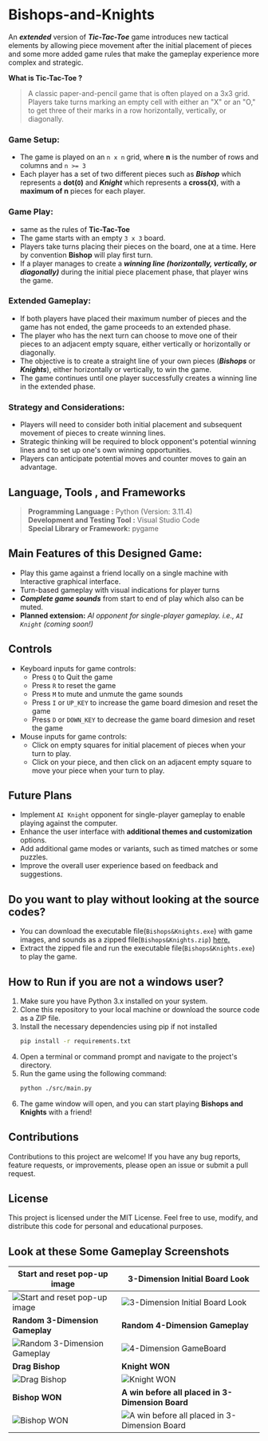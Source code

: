 # Bishops-and-Knights
An ***extended*** version of ***Tic-Tac-Toe*** game introduces new tactical elements by allowing piece movement after the initial placement of pieces and some more added game rules that make the gameplay experience more complex and strategic.

**What is Tic-Tac-Toe ?**
> A classic paper-and-pencil game that is often played on a 3x3 grid. Players take turns marking an empty cell with either an "X" or an "O," to get three of their marks in a row horizontally, vertically, or diagonally.

### Game Setup:
- The game is played on an `n x n` grid, where **n** is the number of rows and columns and `n >= 3`
- Each player has a set of two different pieces such as ***Bishop*** which represents a **dot(`O`)**  and ***Knight*** which represents a **cross(`X`)**, with a **maximum of n** pieces for each player.

### Game Play:
- same as the rules of **Tic-Tac-Toe**
- The game starts with an empty `3 x 3` board.
- Players take turns placing their pieces on the board, one at a time. Here by convention **Bishop** will play first turn.
- If a player manages to create a ***winning line (horizontally, vertically, or diagonally)*** during the initial piece placement phase, that player wins the game.

### Extended Gameplay:
- If both players have placed their maximum number of pieces and the game has not ended, the game proceeds to an extended phase.
- The player who has the next turn can choose to move one of their pieces to an adjacent empty square, either vertically or horizontally or diagonally.
- The objective is to create a straight line of your own pieces (***Bishops*** or ***Knights***), either horizontally or vertically, to win the game.
- The game continues until one player successfully creates a winning line in the extended phase.

### Strategy and Considerations:
- Players will need to consider both initial placement and subsequent movement of pieces to create winning lines.
- Strategic thinking will be required to block opponent's potential winning lines and to set up one's own winning opportunities.
- Players can anticipate potential moves and counter moves to gain an advantage.


## Language, Tools  , and Frameworks 
>**Programming Language :** Python (Version: 3.11.4) 
<br> **Development  and Testing Tool :** Visual Studio Code
<br> **Special Library or Framework:** pygame

## Main Features of this Designed Game:
- Play this game against a friend locally on a single machine with Interactive graphical interface.
- Turn-based gameplay with visual indications for player turns
- ***Complete game sounds*** from start to end of play which also can be muted.
- **Planned extension:** *AI opponent for single-player gameplay. i.e., `AI Knight` (coming soon!)*

## Controls
- Keyboard inputs for game controls:
  - Press `Q` to Quit the game
  - Press `R` to reset the game
  - Press `M` to mute and unmute the game sounds
  - Press `I` or `UP_KEY` to increase the game board dimesion and reset the game
  - Press `D` or `DOWN_KEY` to decrease the game board dimesion and reset the game
- Mouse inputs for game controls:
  - Click on empty squares for initial placement of pieces when your turn to play.
  - Click on your piece, and then click on an adjacent empty square to move your piece when your turn to play.

## Future Plans
- Implement `AI Knight` opponent for single-player gameplay to enable playing against the computer.
- Enhance the user interface with **additional themes and customization** options.
- Add additional game modes or variants, such as timed matches or some puzzles.
- Improve the overall user experience based on feedback and suggestions.

## Do you want to play without looking at the source codes?
- You can download the executable file(`Bishops&Knights.exe`) with game images, and sounds as a zipped file(`Bishops&Knights.zip`) <a href=""> here.</a>
- Extract the zipped file and run the executable file(`Bishops&Knights.exe`) to play the game.

## How to Run if you are not a windows user?
1. Make sure you have Python 3.x installed on your system.
2. Clone this repository to your local machine or download the source code as a ZIP file.
3. Install the necessary dependencies using pip if not installed 
   ```bash
   pip install -r requirements.txt
4. Open a terminal or command prompt and navigate to the project's directory.
5. Run the game using the following command:
   ```bash
   python ./src/main.py
6. The game window will open, and you can start playing **Bishops and Knights** with a friend!

## Contributions
Contributions to this project are welcome! If you have any bug reports, feature requests, or improvements, please open an issue or submit a pull request.

## License
This project is licensed under the MIT License.
Feel free to use, modify, and distribute this code for personal and educational purposes.

## Look at these Some Gameplay Screenshots
| **Start and reset pop-up image**  | **3-Dimension Initial Board Look** |
| ---- | --- |
| ![Start and reset pop-up image](gameplay-screenshots/start-popup-img.png)  | ![3-Dimension Initial Board Look](gameplay-screenshots/initial-board-look.png)    |
| **Random 3-Dimension Gameplay**  | **Random 4-Dimension Gameplay** |
| ![Random 3-Dimension Gameplay](gameplay-screenshots/3-dimension.png)  | ![4-Dimension GameBoard](gameplay-screenshots/4-dimension.png)    |
| **Drag Bishop**  | **Knight WON** |
| ![Drag Bishop](gameplay-screenshots/drag-bishop.png)  | ![Knight WON](gameplay-screenshots/knight-wins.png)    |
| **Bishop WON**  | **A win before all placed in 3-Dimension Board** |
| ![Bishop WON](gameplay-screenshots/bishop-wins.png)  | ![A win before all placed in 3-Dimension Board](gameplay-screenshots/win-before-all-placed.png)    |
